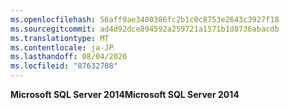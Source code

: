 ```yaml
---
ms.openlocfilehash: 56aff9ae3400386fc2b1c0c8753e2643c3927f18
ms.sourcegitcommit: ad4d92dce894592a259721a1571b1d8736abacdb
ms.translationtype: MT
ms.contentlocale: ja-JP
ms.lasthandoff: 08/04/2020
ms.locfileid: "87632708"
---
```

<span data-ttu-id="fa0fa-101">**Microsoft SQL Server 2014**</span><span class="sxs-lookup"><span data-stu-id="fa0fa-101">**Microsoft SQL Server 2014**</span></span>
